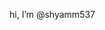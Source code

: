 hi, I’m @shyamm537

<!---
shyamm537/shyamm537 is a ✨ special ✨ repository because its `README.md` (this file) appears on your GitHub profile.
You can click the Preview link to take a look at your changes.
--->
